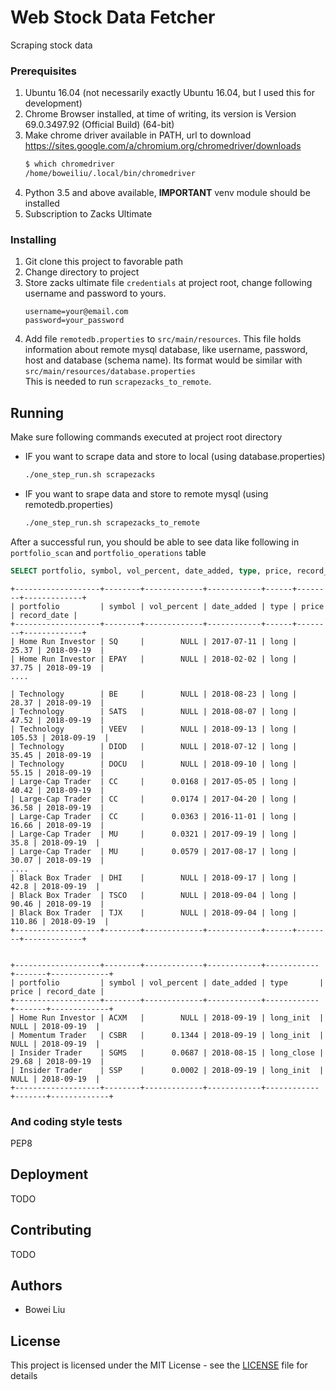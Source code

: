 # Web Stock Data Fetcher

Scraping stock data

### Prerequisites

1. Ubuntu 16.04 (not necessarily exactly Ubuntu 16.04, but I used this for development)
2. Chrome Browser installed, at time of writing, its version is Version 69.0.3497.92 (Official Build) (64-bit)
3. Make chrome driver available in PATH, url to download https://sites.google.com/a/chromium.org/chromedriver/downloads
    ```bash
    $ which chromedriver
    /home/boweiliu/.local/bin/chromedriver
    ```
4. Python 3.5 and above available, **IMPORTANT** venv module should be installed
5. Subscription to Zacks Ultimate 

### Installing

1. Git clone this project to favorable path
2. Change directory to project
3. Store zacks ultimate file `credentials` at project root, change following username and password to yours.
    ```properties
    username=your@email.com
    password=your_password
    ```
4. Add file `remotedb.properties` to `src/main/resources`. This file holds information about remote mysql
  database, like username, password, host and database (schema name). Its format would be similar with 
  `src/main/resources/database.properties`   
  This is needed to run `scrapezacks_to_remote`.

## Running

Make sure following commands executed at project root directory

* IF you want to scrape data and store to local (using database.properties)
    ```bash
    ./one_step_run.sh scrapezacks
    ```
* IF you want to srape data and store to remote mysql (using remotedb.properties)
    ```bash
    ./one_step_run.sh scrapezacks_to_remote
    ```

After a successful run, you should be able to see data like following in `portfolio_scan` and `portfolio_operations` 
table  

```SQL
SELECT portfolio, symbol, vol_percent, date_added, type, price, record_date FROM portfolio_scan;
```

```text
+-------------------+--------+-------------+------------+------+--------+-------------+
| portfolio         | symbol | vol_percent | date_added | type | price  | record_date |
+-------------------+--------+-------------+------------+------+--------+-------------+
| Home Run Investor | SQ     |        NULL | 2017-07-11 | long |  25.37 | 2018-09-19  |
| Home Run Investor | EPAY   |        NULL | 2018-02-02 | long |  37.75 | 2018-09-19  |
....

| Technology        | BE     |        NULL | 2018-08-23 | long |  28.37 | 2018-09-19  |
| Technology        | SATS   |        NULL | 2018-08-07 | long |  47.52 | 2018-09-19  |
| Technology        | VEEV   |        NULL | 2018-09-13 | long | 105.53 | 2018-09-19  |
| Technology        | DIOD   |        NULL | 2018-07-12 | long |  35.45 | 2018-09-19  |
| Technology        | DOCU   |        NULL | 2018-09-10 | long |  55.15 | 2018-09-19  |
| Large-Cap Trader  | CC     |      0.0168 | 2017-05-05 | long |  40.42 | 2018-09-19  |
| Large-Cap Trader  | CC     |      0.0174 | 2017-04-20 | long |  36.58 | 2018-09-19  |
| Large-Cap Trader  | CC     |      0.0363 | 2016-11-01 | long |  16.66 | 2018-09-19  |
| Large-Cap Trader  | MU     |      0.0321 | 2017-09-19 | long |   35.8 | 2018-09-19  |
| Large-Cap Trader  | MU     |      0.0579 | 2017-08-17 | long |  30.07 | 2018-09-19  |
....
| Black Box Trader  | DHI    |        NULL | 2018-09-17 | long |   42.8 | 2018-09-19  |
| Black Box Trader  | TSCO   |        NULL | 2018-09-04 | long |  90.46 | 2018-09-19  |
| Black Box Trader  | TJX    |        NULL | 2018-09-04 | long | 110.86 | 2018-09-19  |
+-------------------+--------+-------------+------------+------+--------+-------------+


+-------------------+--------+-------------+------------+------------+-------+-------------+
| portfolio         | symbol | vol_percent | date_added | type       | price | record_date |
+-------------------+--------+-------------+------------+------------+-------+-------------+
| Home Run Investor | ACXM   |        NULL | 2018-09-19 | long_init  |  NULL | 2018-09-19  |
| Momentum Trader   | CSBR   |      0.1344 | 2018-09-19 | long_init  |  NULL | 2018-09-19  |
| Insider Trader    | SGMS   |      0.0687 | 2018-08-15 | long_close | 29.68 | 2018-09-19  |
| Insider Trader    | SSP    |      0.0002 | 2018-09-19 | long_init  |  NULL | 2018-09-19  |
+-------------------+--------+-------------+------------+------------+-------+-------------+

```

### And coding style tests

PEP8

## Deployment

TODO

## Contributing

TODO

## Authors

* Bowei Liu

## License

This project is licensed under the MIT License - see the [LICENSE](LICENSE) file for details
